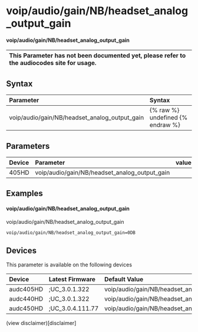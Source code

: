﻿---
description: voip/audio/gain/NB/headset_analog_output_gain
search: false
---

# voip/audio/gain/NB/headset_analog_output_gain

#### voip/audio/gain/NB/headset_analog_output_gain


| This Parameter has not been documented yet, please refer to the audiocodes site for usage.  |
| :--- |

## Syntax
| Parameter | Syntax |
| :--- | :--- |
|voip/audio/gain/NB/headset_analog_output_gain | {% raw %} undefined {% endraw %} |

## Parameters
|Device|Parameter|value|Description|
|:---|:---|:---|:---|
| 405HD | voip/audio/gain/NB/headset_analog_output_gain |  |  |

## Examples
#### voip/audio/gain/NB/headset_analog_output_gain

voip/audio/gain/NB/headset_analog_output_gain

```
voip/audio/gain/NB/headset_analog_output_gain=0DB
```

## Devices
This parameter is available on the following devices

| Device | Latest Firmware | Default Value |
|:---|:---|:---|
| audc405HD | ;UC_3.0.1.322 | voip/audio/gain/NB/headset_analog_output_gain=0DB 
| audc440HD | ;UC_3.0.1.322 | voip/audio/gain/NB/headset_analog_output_gain=0DB 
| audc450HD | ;UC_3.0.4.111.77 | voip/audio/gain/NB/headset_analog_output_gain=0DB 

(view disclaimer)[disclaimer]
